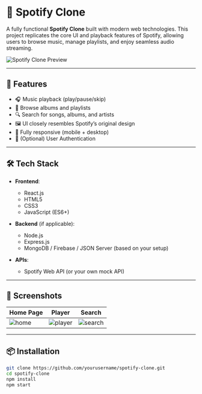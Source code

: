 # 🎵 Spotify Clone

A fully functional **Spotify Clone** built with modern web technologies. This project replicates the core UI and playback features of Spotify, allowing users to browse music, manage playlists, and enjoy seamless audio streaming.

![Spotify Clone Preview](https://via.placeholder.com/1200x600.png?text=Spotify+Clone+Preview)

---

## 🚀 Features

- 🎧 Music playback (play/pause/skip)
- 📁 Browse albums and playlists
- 🔍 Search for songs, albums, and artists
- 🖼️ UI closely resembles Spotify’s original design
- 📱 Fully responsive (mobile + desktop)
- 🔐 (Optional) User Authentication

---

## 🛠️ Tech Stack

- **Frontend**:  
  - React.js  
  - HTML5  
  - CSS3  
  - JavaScript (ES6+)

- **Backend** (if applicable):  
  - Node.js  
  - Express.js  
  - MongoDB / Firebase / JSON Server (based on your setup)

- **APIs**:  
  - Spotify Web API (or your own mock API)

---

## 📸 Screenshots

| Home Page | Player | Search |
|----------|--------|--------|
| ![home](https://via.placeholder.com/300x200.png?text=Home) | ![player](https://via.placeholder.com/300x200.png?text=Player) | ![search](https://via.placeholder.com/300x200.png?text=Search) |

---

## 📦 Installation

```bash
git clone https://github.com/yourusername/spotify-clone.git
cd spotify-clone
npm install
npm start
